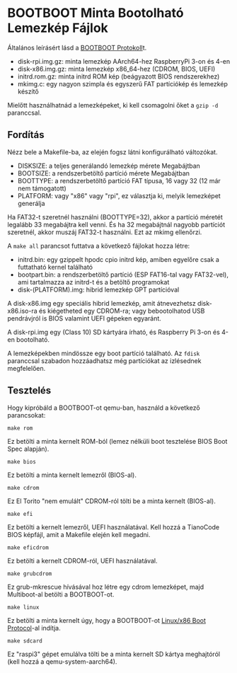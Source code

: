 BOOTBOOT Minta Bootolható Lemezkép Fájlok
=========================================

Általános leírásért lásd a [BOOTBOOT Protokoll](https://gitlab.com/bztsrc/bootboot)t.

- disk-rpi.img.gz: minta lemezkép AArch64-hez RaspberryPi 3-on és 4-en
- disk-x86.img.gz: minta lemezkép x86_64-hez (CDROM, BIOS, UEFI)
- initrd.rom.gz: minta initrd ROM kép (beágyazott BIOS rendszerekhez)
- mkimg.c: egy nagyon szimpla és egyszerű FAT partíciókép és lemezkép készítő

Mielőtt használhatnád a lemezképeket, ki kell csomagolni őket a `gzip -d` paranccsal.

Fordítás
--------

Nézz bele a Makefile-ba, az elején fogsz látni konfigurálható változókat.

- DISKSIZE: a teljes generálandó lemezkép mérete Megabájtban
- BOOTSIZE: a rendszerbetöltő partíció mérete Megabájtban
- BOOTTYPE: a rendszerbetöltő partíció FAT típusa, 16 vagy 32 (12 már nem támogatott)
- PLATFORM: vagy "x86" vagy "rpi", ez választja ki, melyik lemezképet generálja

Ha FAT32-t szeretnél használni (BOOTTYPE=32), akkor a partíció méretét legalább 33 megabájtra kell venni. És ha 32 megabájtnál
nagyobb partíciót szeretnél, akkor muszáj FAT32-t használni. Ezt az mkimg ellenőrzi.

A `make all` parancsot futtatva a következő fájlokat hozza létre:

- initrd.bin: egy gzippelt hpodc cpio initrd kép, amiben egyelőre csak a futtatható kernel található
- bootpart.bin: a rendszerbetöltő partíció (ESP FAT16-tal vagy FAT32-vel), ami tartalmazza az initrd-t és a betöltő programokat
- disk-(PLATFORM).img: hibrid lemezkép GPT partícióval

A disk-x86.img egy speciális hibrid lemezkép, amit átnevezhetsz disk-x86.iso-ra és kiégetheted egy CDROM-ra; vagy bebootolhatod
USB pendrávjról is BIOS valamint UEFI gépeken egyaránt.

A disk-rpi.img egy (Class 10) SD kártyára írható, és Raspberry Pi 3-on és 4-en bootolható.

A lemezképekben mindössze egy boot partíció található. Az `fdisk` paranccsal szabadon hozzáadhatsz még partíciókat az izlésednek
megfelelően.

Tesztelés
---------

Hogy kipróbáld a BOOTBOOT-ot qemu-ban, használd a következő parancsokat:
```
make rom
```
Ez betölti a minta kernelt ROM-ból (lemez nélküli boot tesztelése BIOS Boot Spec alapján).
```
make bios
```
Ez betölti a minta kernelt lemezről (BIOS-al).
```
make cdrom
```
Ez El Torito "nem emulált" CDROM-ról tölti be a minta kernelt (BIOS-al).
```
make efi
```
Ez betölti a kernelt lemezről, UEFI használatával. Kell hozzá a TianoCode BIOS képfájl, amit a Makefile elején kell megadni.
```
make eficdrom
```
Ez betölti a kernelt CDROM-ról, UEFI használatával.
```
make grubcdrom
```
Ez grub-mkrescue hívásával hoz létre egy cdrom lemezképet, majd Multiboot-al betölti a BOOTBOOT-ot.
```
make linux
```
Ez betölti a minta kernelt úgy, hogy a BOOTBOOT-ot [Linux/x86 Boot Protocol](https://www.kernel.org/doc/html/latest/x86/boot.html)-al
indítja.
```
make sdcard
```
Ez "raspi3" gépet emulálva tölti be a minta kernelt SD kártya meghajtóról (kell hozzá a qemu-system-aarch64).
